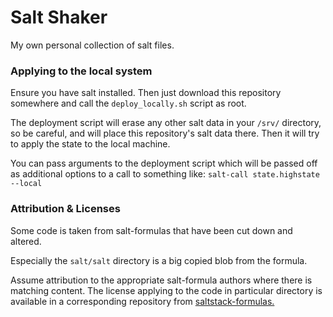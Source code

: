 # Salt Shaker

My own personal collection of salt files.

### Applying to the local system

Ensure you have salt installed. Then just download this repository somewhere
and call the `deploy_locally.sh` script as root.

The deployment script will erase any other salt data in your `/srv/` directory,
so be careful, and will place this repository's salt data there. Then it will
try to apply the state to the local machine.

You can pass arguments to the deployment script which will be passed off as
additional options to a call to something like: `salt-call state.highstate
--local`

### Attribution & Licenses

Some code is taken from salt-formulas that have been cut down and altered.

Especially the `salt/salt` directory is a big copied blob from the formula.

Assume attribution to the appropriate salt-formula authors where there is
matching content. The license applying to the code in particular directory is
available in a corresponding repository from
[saltstack-formulas.](https://github.com/saltstack-formulas)
